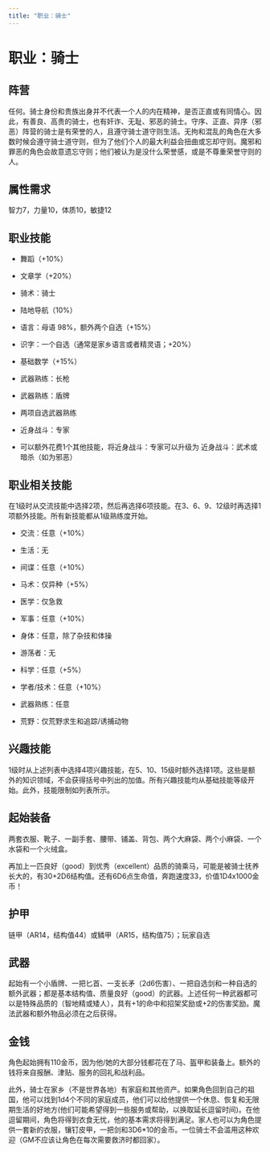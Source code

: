 ```yaml
---
title: "职业：骑士"
---
```

# 职业：骑士

## 阵营

任何。骑士身份和贵族出身并不代表一个人的内在精神，是否正直或有同情心。因此，有善良、高贵的骑士，也有奸诈、无耻、邪恶的骑士。守序、正直、异序（邪恶）阵营的骑士是有荣誉的人，且遵守骑士道守则生活。无拘和混乱的角色在大多数时候会遵守骑士道守则，但为了他们个人的最大利益会扭曲或忘却守则。魔邪和罪恶的角色会故意遗忘守则；他们被认为是没什么荣誉感，或是不尊重荣誉守则的人。

## 属性需求

智力7，力量10，体质10，敏捷12

## 职业技能

- 舞蹈（+10%）

- 文章学（+20%）

- 骑术：骑士

- 陆地导航（10%）

- 语言：母语 98%，额外两个自选（+15%）

- 识字：一个自选（通常是家乡语言或者精灵语；+20%）

- 基础数学（+15%）

- 武器熟练：长枪

- 武器熟练：盾牌

- 两项自选武器熟练

- 近身战斗：专家

- 可以额外花费1个其他技能，将近身战斗：专家可以升级为
  近身战斗：武术或暗杀（如为邪恶）

## 职业相关技能

在1级时从交流技能中选择2项，然后再选择6项技能。在3、6、9、12级时再选择1项额外技能。所有新技能都从1级熟练度开始。

- 交流：任意（+10%）

- 生活：无

- 间谍：任意（+10%）

- 马术：仅异种（+5%）

- 医学：仅急救

- 军事：任意（+10%）

- 身体：任意，除了杂技和体操

- 游荡者：无

- 科学：任意（+5%）

- 学者/技术：任意（+10%）

- 武器熟练：任意

- 荒野：仅荒野求生和追踪/诱捕动物

## 兴趣技能

1级时从上述列表中选择4项兴趣技能，在5、10、15级时额外选择1项。这些是额外的知识领域，不会获得括号中列出的加值。所有兴趣技能均从基础技能等级开始。此外，技能限制如列表所示。

## 起始装备

两套衣服、靴子、一副手套、腰带、铺盖、背包、两个大麻袋、两个小麻袋、一个水袋和一个火绒盒。

再加上一匹良好（good）到优秀（excellent）品质的骑乘马，可能是被骑士抚养长大的，有30+2D6结构值。还有6D6点生命值，奔跑速度33，价值1D4x1000金币！

## 护甲

链甲（AR14，结构值44）或鳞甲（AR15，结构值75）；玩家自选

## 武器

起始有一个小盾牌、一把匕首、一支长矛（2d6伤害）、一把自选剑和一种自选的额外武器；都是基本结构值、质量良好（good）的武器。上述任何一种武器都可以是特殊品质的（智地精或矮人），具有+1的命中和招架奖励或+2的伤害奖励。魔法武器和额外物品必须在之后获得。

## 金钱

角色起始拥有110金币，因为他/她的大部分钱都花在了马、盔甲和装备上。额外的钱将来自报酬、津贴、服务的回礼和战利品。

此外，骑士在家乡（不是世界各地）有家庭和其他资产。如果角色回到自己的祖国，他可以找到1d4个不同的家庭成员，他们可以给他提供一个休息、恢复和无限期生活的好地方(他们可能希望得到一些服务或帮助，以换取延长逗留时间)。在他逗留期间，角色将得到衣食无忧，他的基本需求将得到满足。家人也可以为角色提供一套新的衣服，镶钉皮甲，一把剑和3D6\*10的金币。一位骑士不会滥用这种欢迎（GM不应该让角色在每次需要救济时都回家）。
